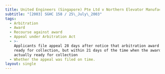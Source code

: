 ```yaml
---
title: United Engineers (Singapore) Pte Ltd v Northern Elevator Manufacturing Sdn Bhd
subtitle: "[2003] SGHC 158 / 25\_July\_2003"
tags:
  - Arbitration
  - Award
  - Recourse against award
  - Appeal under Arbitration Act
  - >-
    Applicants file appeal 28 days after notice that arbitration award would be
    ready for collection, but within 21 days of the time when the award was
    actually ready for collection
  - Whether the appeal was filed on time.
layout: single
---
```


